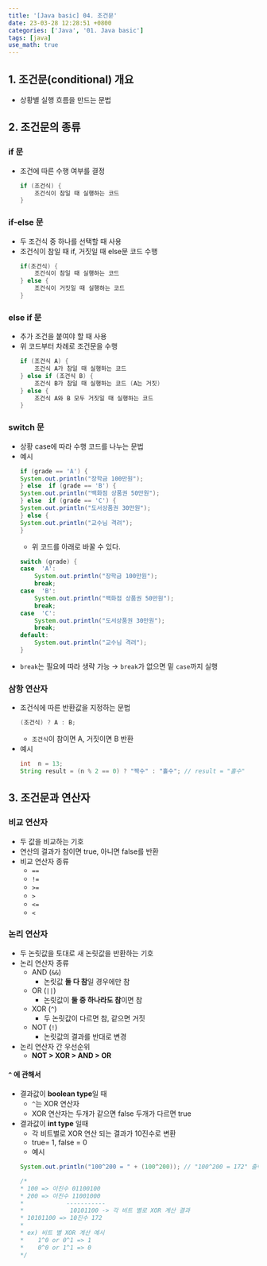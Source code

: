 ```yaml
---
title: '[Java basic] 04. 조건문'
date: 23-03-28 12:28:51 +0800
categories: ['Java', '01. Java basic']
tags: [java]
use_math: true
---
```


## 1. 조건문(conditional) 개요
- 상황별 실행 흐름을 만드는 문법

## 2. 조건문의 종류
### if 문
- 조건에 따른 수행 여부를 결정
	```java
	if (조건식) {
		조건식이 참일 때 실행하는 코드
	}
	```
	
### if-else 문
- 두 조건식 중 하나를 선택할 때 사용
- 조건식이 참일 때 if, 거짓일 때 else문 코드 수행
	```java
	if(조건식) {
		조건식이 참일 때 실행하는 코드
	} else {
		조건식이 거짓일 때 실행하는 코드
	}
	```
	
### else if 문
- 추가 조건을 붙여야 할 때 사용
- 위 코드부터 차례로 조건문을 수행
	```java
	if (조건식 A) {
		조건식 A가 참일 때 실행하는 코드
	} else if (조건식 B) {
		조건식 B가 참일 때 실행하는 코드 (A는 거짓)
	} else {
		조건식 A와 B 모두 거짓일 때 실행하는 코드
	}
	```
	
### switch 문
- 상황 case에 따라 수행 코드를 나누는 문법
- 예시
	```java
	if (grade == 'A') {
	System.out.println("장학금 100만원");
	} else  if (grade == 'B') {
	System.out.println("백화점 상품권 50만원");
	} else  if (grade == 'C') {
	System.out.println("도서상품권 30만원");
	} else {
	System.out.println("교수님 격려");
	}
	```
	- 위 코드를 아래로 바꿀 수 있다.
	```java
	switch (grade) {
	case  'A':
		System.out.println("장학금 100만원");
		break;
	case  'B':
		System.out.println("백화점 상품권 50만원");
		break;
	case  'C':
		System.out.println("도서상품권 30만원");
		break;
	default:
		System.out.println("교수님 격려");
	}
	```
- `break`는 필요에 따라 생략 가능 &rarr; `break`가 없으면 밑 `case`까지 실행

### 삼항 연산자
- 조건식에 따른 반환값을 지정하는 문법
	```java
	(조건식) ? A : B;
	```
	- `조건식`이 참이면 A, 거짓이면 B 반환
- 예시
	```java
	int  n = 13;
	String result = (n % 2 == 0) ? "짝수" : "홀수"; // result = "홀수"
	```

## 3. 조건문과 연산자
### 비교 연산자
- 두 값을 비교하는 기호
- 연산의 결과가 참이면 true, 아니면 false를 반환
- 비교 연산자 종류
	- `==`
	- `!=`
	- `>=`
	- `>`
	- `<=`
	- `<`

### 논리 연산자
- 두 논릿값을 토대로 새 논릿값을 반환하는 기호
- 논리 연산자 종류
	- AND (`&&`)
		- 논릿값 **둘 다 참**일 경우에만 참
	- OR (`||`)
		- 논릿값이 **둘 중 하나라도 참**이면 참
	- XOR (`^`)
		- 두 논릿값이 다르면 참, 같으면 거짓
	- NOT (`!`)
		- 논릿값의 결과를 반대로 변경
- 논리 연산자 간 우선순위
	- **NOT > XOR > AND > OR**

#### `^` 에 관해서
- 결과값이 **boolean type**일 때
	- `^`는 XOR 연산자
	- XOR 연산자는 두개가 같으면 false 두개가 다르면 true
- 결과값이 **int type** 일때
	- 각 비트별로 XOR 연산 되는 결과가 10진수로 변환
	- true= 1, false = 0
	- 예시
	```java
	System.out.println("100^200 = " + (100^200)); // "100^200 = 172" 출력
	
	/*
	* 100 => 이진수 01100100
	* 200 => 이진수 11001000
	*            -----------
	*             10101100 -> 각 비트 별로 XOR 계산 결과
	* 10101100 => 10진수 172
	* 
	* ex) 비트 별 XOR 계산 예시
	*    1^0 or 0^1 => 1
	*    0^0 or 1^1 => 0
	*/
	```
